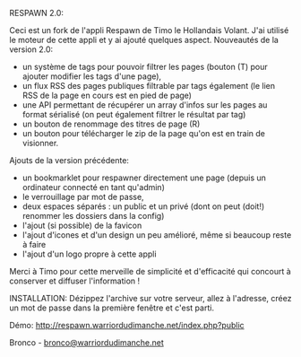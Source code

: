 RESPAWN 2.0:

Ceci est un fork de l'appli Respawn de Timo le Hollandais Volant.
J'ai utilisé le moteur de cette appli et y ai ajouté quelques aspect.
Nouveautés de la version 2.0:
- un système de tags pour pouvoir filtrer les pages (bouton (T) pour ajouter modifier les tags d'une page),
- un flux RSS des pages publiques filtrable par tags également (le lien RSS de la page en cours est en pied de page)
- une API permettant de récupérer un array d'infos sur les pages au format sérialisé (on peut également filtrer le résultat par tag)
- un bouton de renommage des titres de page (R) 
- un bouton pour télécharger le zip de la page qu'on est en train de visionner.

Ajouts de la version précédente:
- un bookmarklet pour respawner directement une page (depuis un ordinateur connecté en tant qu'admin)
- le verrouillage par mot de passe,
- deux espaces séparés : un public et un privé (dont on peut (doit!) renommer les dossiers dans la config)
- l'ajout (si possible) de la favicon
- l'ajout d'icones et d'un design un peu amélioré, même si beaucoup reste à faire 
- l'ajout d'un logo propre à cette appli

Merci à Timo pour cette merveille de simplicité et d'efficacité qui concourt à conserver et diffuser l'information !


INSTALLATION:
Dézippez l'archive sur votre serveur, allez à l'adresse, créez un mot de passe dans la première fenêtre et c'est parti.

Démo: http://respawn.warriordudimanche.net/index.php?public

Bronco - bronco@warriordudimanche.net 
